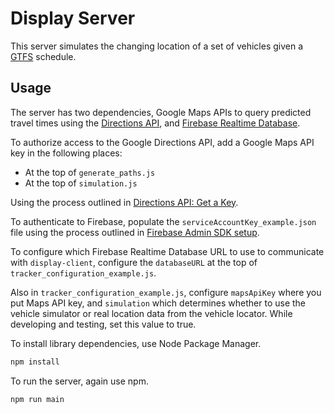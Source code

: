 # Display Server

This server simulates the changing location of a set of vehicles given a
[GTFS](https://en.wikipedia.org/wiki/General_Transit_Feed_Specification)
schedule.

## Usage

The server has two dependencies, Google Maps APIs to query predicted travel
times using the [Directions API](https://developers.google.com/maps/documentation/directions/),
and [Firebase Realtime Database](https://firebase.google.com/docs/database/).

To authorize access to the Google Directions API, add a Google Maps API key in the following places:

- At the top of `generate_paths.js`
- At the top of `simulation.js`

Using the process outlined in
[Directions API: Get a Key](https://developers.google.com/maps/documentation/directions/get-api-key).

To authenticate to Firebase, populate the `serviceAccountKey_example.json` file using the
process outlined in
[Firebase Admin SDK setup](https://firebase.google.com/docs/admin/setup).

To configure which Firebase Realtime Database URL to use to communicate with
`display-client`, configure the `databaseURL` at the top of `tracker_configuration_example.js`.

Also in `tracker_configuration_example.js`, configure `mapsApiKey` where you put Maps API key, and `simulation` which determines whether to use the vehicle simulator or real location data from the vehicle locator. While developing and testing, set this value to true.

To install library dependencies, use Node Package Manager.

```bash
npm install
```

To run the server, again use npm.

```bash
npm run main
```
